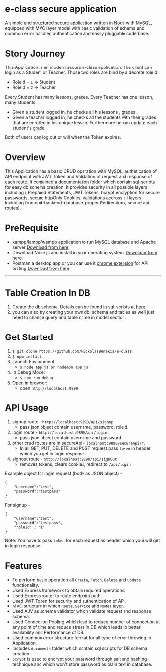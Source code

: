 # e-class secure application

A simple and structured secure application written in Node with MySQL, equipped with MVC layer model with basic validation of schema and common error handler, authentication and easily pluggable code base.

# Story Journey

This Application is an modern secure e-class application. The client can login as a Student or Teacher. Those two roles are bind by a decrete roleId. 

* RoleId = `1` => Student
* RoleId = `2` => Teacher

Every Student has many lessons, grades.
Every Teacher has one lesson, many students.

- Given a student logged in, he checks all his lessons , grades.
- Given a teacher logged in, he checks all the students with their grades that are enrolled in his unique lesson. 
Furthermore he can update each student's grade.

Both of users can log out or will when the Token expires.

# Overview 

This Application has a basic CRUD operation with MySQL, authetication of API endpoint with JWT Token and Validation of request and response of each route. It contained a documentation folder which contain sql-scripts for easy db schema creation. It provides security in all possible layers including ( Prepared Statements, JWT Tokens, bcrypt encryption for secure passwords, secure httpOnly Cookies, Validations accross all layers including frontend-backend-database, proper Redirections, secure api routes).

# PreRequisite

-   xampp/lampp/wampp application to run MySQL database and Apache server [Download from here](https://www.apachefriends.org/download.html).
-   Download Node js and install in your operating system. [Download from here](https://nodejs.org/en/download/)
-   Postman a desktop app or you can use it [chrome extension](https://chrome.google.com/webstore/category/extensions) for API testing.[Download from here](https://www.getpostman.com/apps)

---

# Table Creation In DB

1. Create the db schema. Details can be found in sql-scripts at [here](https://github.com/NickolasBenakis/e-class/tree/master/documents/sql-script/ExportPatsakis).
2. you can also try creating your own db, schema and tables as well just need to change query and table name in model section.

# Get Started

1. `$ git clone https://github.com/NickolasBenakis/e-class`
2. `$ npm install`
3. Launch Enviornment:
    - `$ node app.js or nodemon app.js`
4. In Debug Mode:
    - `$ npm run debug`
5. Open in browser:
    - open `http://localhost:9890`

# API Usage

1. signup route - `http://localhost:9890/api/signup`
    - pass json object contain username, password, roleId.
2. login route - `http://localhost:9890/api/login`
    - pass json object contain username and password.
3. other crud routes are in secureApi - `localhost:9890/secureApi/*`.
    - In all GET, PUT, DELETE and POST request pass `token` in header which you get in login response.
4. signout route - `http://localhost:9890/api/signOut`
    - removes tokens, clears cookies, redirect to `/api/login`

Example object for login request (body as JSON object) -

```
{
    "username":"test",
    "password":"testpass"
}
```

For signup -

```
{
    "username":"test",
    "password":"testpass",
    "roleId" : "1"
}

```

Note: You have to pass `token` for each request as header which youi will get in login response.

# Features

-   To perform basic operation all `Create`, `Fetch`, `Delete` and `Update` functionality.
-   Used Express framework to obtain required operations.
-   Used Express router to route endpoint path.
-   Used JWT Token for security and authentication of API.
-   MVC structure in which `Route`, `Service` and `Model` layer.
-   Used AJV as schema validator which validate request and response schema.
-   Used Connection Pooling which lead to reduce number of conncetion at any point of time and reduce stress in DB which leads to better availability and Performance of DB.
-   Used common error structure format for all type of error throwing in Application.
-   Includes `documents` folder which contain sql scripts for DB schema creation.
-   `bcrypt` is used to encrypt your password through salt and hashing technique and which won't store password as plain text in database.
